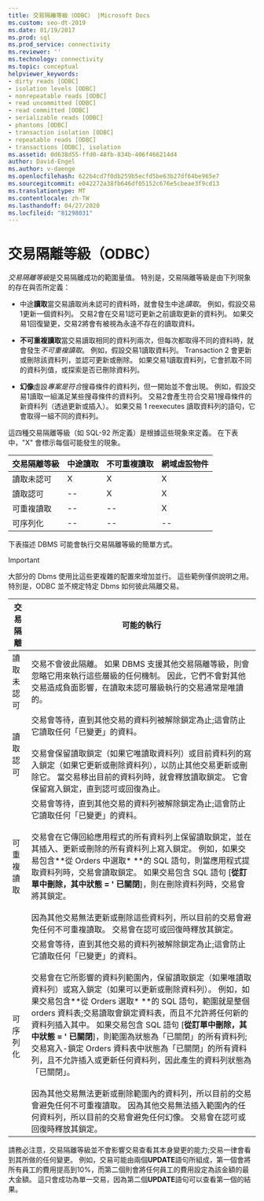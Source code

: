 ```yaml
---
title: 交易隔離等級（ODBC） |Microsoft Docs
ms.custom: seo-dt-2019
ms.date: 01/19/2017
ms.prod: sql
ms.prod_service: connectivity
ms.reviewer: ''
ms.technology: connectivity
ms.topic: conceptual
helpviewer_keywords:
- dirty reads [ODBC]
- isolation levels [ODBC]
- nonrepeatable reads [ODBC]
- read uncommitted [ODBC]
- read committed [ODBC]
- serializable reads [ODBC]
- phantoms [ODBC]
- transaction isolation [ODBC]
- repeatable reads [ODBC]
- transactions [ODBC], isolation
ms.assetid: 0d638d55-ffd0-48fb-834b-406f466214d4
author: David-Engel
ms.author: v-daenge
ms.openlocfilehash: 622b4cd7f0db259b5ecfd5be63b27df64be965e7
ms.sourcegitcommit: e042272a38fb646df05152c676e5cbeae3f9cd13
ms.translationtype: MT
ms.contentlocale: zh-TW
ms.lasthandoff: 04/27/2020
ms.locfileid: "81298031"
---
```

# <a name="transaction-isolation-levels-odbc"></a>交易隔離等級（ODBC）
*交易隔離等級*是交易隔離成功的範圍量值。 特別是，交易隔離等級是由下列現象的存在與否所定義：  
  
-   中途**讀取**當交易讀取尚未認可的資料時，就會發生中途*讀取*。 例如，假設交易1更新一個資料列。 交易2會在交易1認可更新之前讀取更新的資料列。 如果交易1回復變更，交易2將會有被視為永遠不存在的讀取資料。  
  
-   **不可重複讀取**當交易讀取相同的資料列兩次，但每次都取得不同的資料時，就會發生*不可重複讀取*。 例如，假設交易1讀取資料列。 Transaction 2 會更新或刪除該資料列，並認可更新或刪除。 如果交易1讀取資料列，它會抓取不同的資料列值，或探索是否已刪除資料列。  
  
-   **幻像**虛設*專案是符合*搜尋條件的資料列，但一開始並不會出現。 例如，假設交易1讀取一組滿足某些搜尋條件的資料列。 交易2會產生符合交易1搜尋條件的新資料列（透過更新或插入）。 如果交易 1 reexecutes 讀取資料列的語句，它會取得一組不同的資料列。  
  
 這四種交易隔離等級（如 SQL-92 所定義）是根據這些現象來定義。 在下表中，"X" 會標示每個可能發生的現象。  
  
|交易隔離等級|中途讀取|不可重複讀取|網域虛設物件|  
|---------------------------------|-----------------|-------------------------|--------------|  
|讀取未認可|X|X|X|  
|讀取認可|--|X|X|  
|可重複讀取|--|--|X|  
|可序列化|--|--|--|  
  
 下表描述 DBMS 可能會執行交易隔離等級的簡單方式。  
  
> [!IMPORTANT]  
>  大部分的 Dbms 使用比這些更複雜的配置來增加並行。 這些範例僅供說明之用。 特別是，ODBC 並不規定特定 Dbms 如何彼此隔離交易。  
  
|交易隔離|可能的執行|  
|---------------------------|-----------------------------|  
|讀取未認可|交易不會彼此隔離。 如果 DBMS 支援其他交易隔離等級，則會忽略它用來執行這些層級的任何機制。 因此，它們不會對其他交易造成負面影響，在讀取未認可層級執行的交易通常是唯讀的。|  
|讀取認可|交易會等待，直到其他交易的資料列被解除鎖定為止;這會防止它讀取任何「已變更」的資料。<br /><br /> 交易會保留讀取鎖定（如果它唯讀取資料列）或目前資料列的寫入鎖定（如果它更新或刪除資料列），以防止其他交易更新或刪除它。 當交易移出目前的資料列時，就會釋放讀取鎖定。 它會保留寫入鎖定，直到認可或回復為止。|  
|可重複讀取|交易會等待，直到其他交易的資料列被解除鎖定為止;這會防止它讀取任何「已變更」的資料。<br /><br /> 交易會在它傳回給應用程式的所有資料列上保留讀取鎖定，並在其插入、更新或刪除的所有資料列上寫入鎖定。 例如，如果交易包含**從 Orders 中選取\* **的 SQL 語句，則當應用程式提取資料列時，交易會讀取鎖定。 如果交易包含 SQL 語句 [**從訂單中刪除，其中狀態 = ' 已關閉**]，則在刪除資料列時，交易會將其鎖定。<br /><br /> 因為其他交易無法更新或刪除這些資料列，所以目前的交易會避免任何不可重複讀取。 交易會在認可或回復時釋放其鎖定。|  
|可序列化|交易會等待，直到其他交易的資料列被解除鎖定為止;這會防止它讀取任何「已變更」的資料。<br /><br /> 交易會在它所影響的資料列範圍內，保留讀取鎖定（如果唯讀取資料列）或寫入鎖定（如果可以更新或刪除資料列）。 例如，如果交易包含**從 Orders 選取\* **的 SQL 語句，範圍就是整個 orders 資料表;交易讀取會鎖定資料表，而且不允許將任何新的資料列插入其中。 如果交易包含 SQL 語句 [**從訂單中刪除，其中狀態 = ' 已關閉**]，則範圍為狀態為「已關閉」的所有資料列;交易寫入-鎖定 Orders 資料表中狀態為「已關閉」的所有資料列，且不允許插入或更新任何資料列，因此產生的資料列狀態為「已關閉」。<br /><br /> 因為其他交易無法更新或刪除範圍內的資料列，所以目前的交易會避免任何不可重複讀取。 因為其他交易無法插入範圍內的任何資料列，所以目前的交易會避免任何幻像。 交易會在認可或回復時釋放其鎖定。|  
  
 請務必注意，交易隔離等級並不會影響交易查看其本身變更的能力;交易一律會看到其所做的任何變更。 例如，交易可能由兩個**UPDATE**語句所組成，第一個會將所有員工的費用提高到10%，而第二個則會將任何員工的費用設定為該金額的最大金額。 這只會成功為單一交易，因為第二個**UPDATE**語句可以查看第一個的結果。

